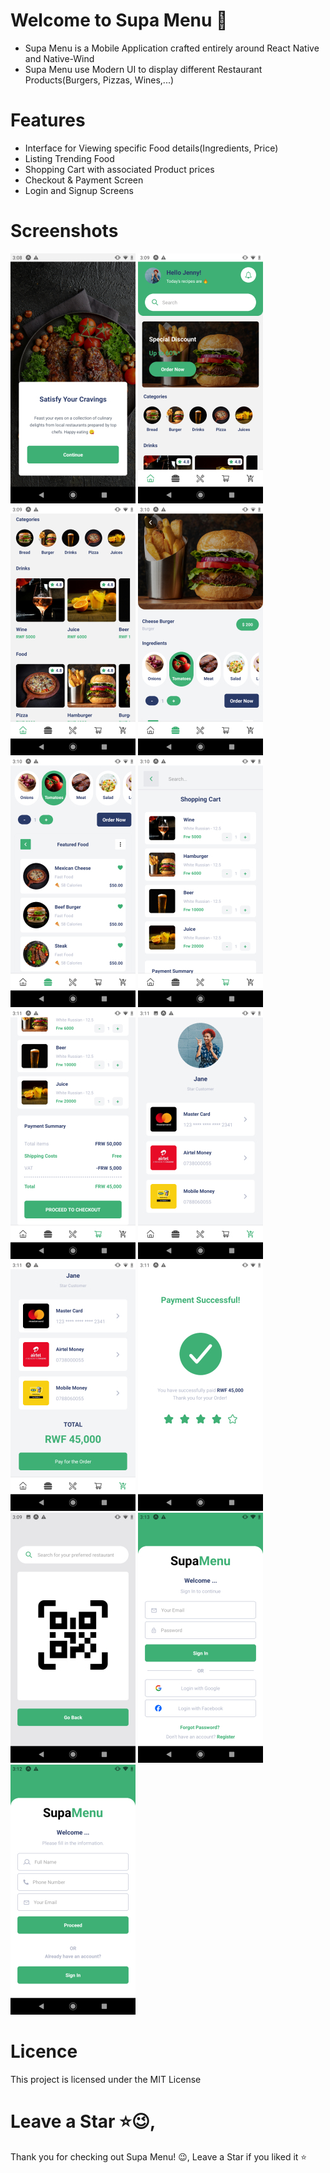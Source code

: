 # Welcome to Supa Menu 👋

- Supa Menu is a Mobile Application crafted entirely around React Native and Native-Wind
- Supa Menu use Modern UI to display different Restaurant Products(Burgers, Pizzas, Wines,...)

# Features

- Interface for Viewing specific Food details(Ingredients, Price)
- Listing Trending Food
- Shopping Cart with associated Product prices
- Checkout & Payment Screen
- Login and Signup Screens

# Screenshots

![](https://github.com/UNYUZIMFURA/Supa-Menu/blob/master/assets/screenshots/Screenshot_20240524-150842.jpg)
![](https://github.com/UNYUZIMFURA/Supa-Menu/blob/master/assets/screenshots/Screenshot_20240524-150920.jpg)
![](https://github.com/UNYUZIMFURA/Supa-Menu/blob/master/assets/screenshots/Screenshot_20240524-150936.jpg)
![](https://github.com/UNYUZIMFURA/Supa-Menu/blob/master/assets/screenshots/Screenshot_20240524-151012.jpg)
![](https://github.com/UNYUZIMFURA/Supa-Menu/blob/master/assets/screenshots/Screenshot_20240524-151026.jpg)
![](https://github.com/UNYUZIMFURA/Supa-Menu/blob/master/assets/screenshots/Screenshot_20240524-151054.jpg)
![](https://github.com/UNYUZIMFURA/Supa-Menu/blob/master/assets/screenshots/Screenshot_20240524-151103.jpg)
![](https://github.com/UNYUZIMFURA/Supa-Menu/blob/master/assets/screenshots/Screenshot_20240524-151116.jpg)
![](https://github.com/UNYUZIMFURA/Supa-Menu/blob/master/assets/screenshots/Screenshot_20240524-151123.jpg)
![](https://github.com/UNYUZIMFURA/Supa-Menu/blob/master/assets/screenshots/Screenshot_20240524-151130.jpg)
![](https://github.com/UNYUZIMFURA/Supa-Menu/blob/master/assets/screenshots/Screenshot_20240524-150902.jpg)
![](https://github.com/UNYUZIMFURA/Supa-Menu/blob/master/assets/screenshots/Screenshot_20240524-151302.jpg)
![](https://github.com/UNYUZIMFURA/Supa-Menu/blob/master/assets/screenshots/Screenshot_20240524-151250.jpg)

# Licence

This project is licensed under the MIT License

# Leave a Star ⭐😉,

Thank you for checking out Supa Menu! 😉, Leave a Star if you liked it ⭐
  
